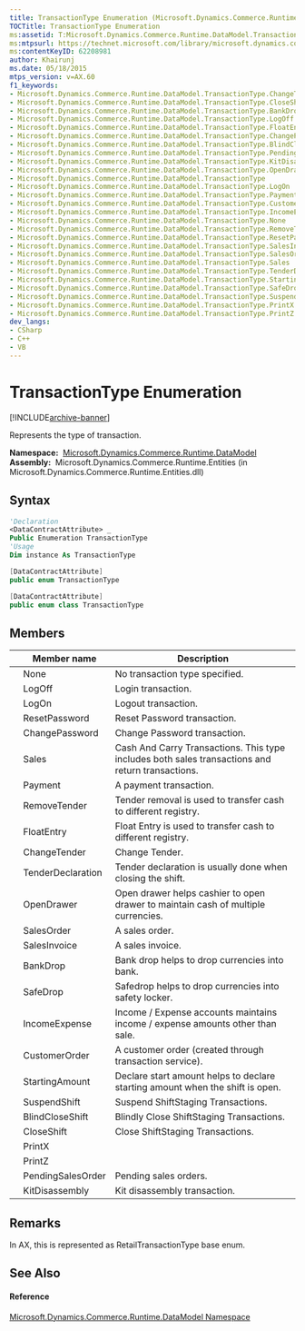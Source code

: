 ```yaml
---
title: TransactionType Enumeration (Microsoft.Dynamics.Commerce.Runtime.DataModel)
TOCTitle: TransactionType Enumeration
ms:assetid: T:Microsoft.Dynamics.Commerce.Runtime.DataModel.TransactionType
ms:mtpsurl: https://technet.microsoft.com/library/microsoft.dynamics.commerce.runtime.datamodel.transactiontype(v=AX.60)
ms:contentKeyID: 62208981
author: Khairunj
ms.date: 05/18/2015
mtps_version: v=AX.60
f1_keywords:
- Microsoft.Dynamics.Commerce.Runtime.DataModel.TransactionType.ChangeTender
- Microsoft.Dynamics.Commerce.Runtime.DataModel.TransactionType.CloseShift
- Microsoft.Dynamics.Commerce.Runtime.DataModel.TransactionType.BankDrop
- Microsoft.Dynamics.Commerce.Runtime.DataModel.TransactionType.LogOff
- Microsoft.Dynamics.Commerce.Runtime.DataModel.TransactionType.FloatEntry
- Microsoft.Dynamics.Commerce.Runtime.DataModel.TransactionType.ChangePassword
- Microsoft.Dynamics.Commerce.Runtime.DataModel.TransactionType.BlindCloseShift
- Microsoft.Dynamics.Commerce.Runtime.DataModel.TransactionType.PendingSalesOrder
- Microsoft.Dynamics.Commerce.Runtime.DataModel.TransactionType.KitDisassembly
- Microsoft.Dynamics.Commerce.Runtime.DataModel.TransactionType.OpenDrawer
- Microsoft.Dynamics.Commerce.Runtime.DataModel.TransactionType
- Microsoft.Dynamics.Commerce.Runtime.DataModel.TransactionType.LogOn
- Microsoft.Dynamics.Commerce.Runtime.DataModel.TransactionType.Payment
- Microsoft.Dynamics.Commerce.Runtime.DataModel.TransactionType.CustomerOrder
- Microsoft.Dynamics.Commerce.Runtime.DataModel.TransactionType.IncomeExpense
- Microsoft.Dynamics.Commerce.Runtime.DataModel.TransactionType.None
- Microsoft.Dynamics.Commerce.Runtime.DataModel.TransactionType.RemoveTender
- Microsoft.Dynamics.Commerce.Runtime.DataModel.TransactionType.ResetPassword
- Microsoft.Dynamics.Commerce.Runtime.DataModel.TransactionType.SalesInvoice
- Microsoft.Dynamics.Commerce.Runtime.DataModel.TransactionType.SalesOrder
- Microsoft.Dynamics.Commerce.Runtime.DataModel.TransactionType.Sales
- Microsoft.Dynamics.Commerce.Runtime.DataModel.TransactionType.TenderDeclaration
- Microsoft.Dynamics.Commerce.Runtime.DataModel.TransactionType.StartingAmount
- Microsoft.Dynamics.Commerce.Runtime.DataModel.TransactionType.SafeDrop
- Microsoft.Dynamics.Commerce.Runtime.DataModel.TransactionType.SuspendShift
- Microsoft.Dynamics.Commerce.Runtime.DataModel.TransactionType.PrintX
- Microsoft.Dynamics.Commerce.Runtime.DataModel.TransactionType.PrintZ
dev_langs:
- CSharp
- C++
- VB
---
```


# TransactionType Enumeration


[!INCLUDE[archive-banner](includes/archive-banner.md)]

Represents the type of transaction.

**Namespace:**  [Microsoft.Dynamics.Commerce.Runtime.DataModel](microsoft-dynamics-commerce-runtime-datamodel-namespace.md)  
**Assembly:**  Microsoft.Dynamics.Commerce.Runtime.Entities (in Microsoft.Dynamics.Commerce.Runtime.Entities.dll)

## Syntax

``` vb
'Declaration
<DataContractAttribute> _
Public Enumeration TransactionType
'Usage
Dim instance As TransactionType
```

``` csharp
[DataContractAttribute]
public enum TransactionType
```

``` c++
[DataContractAttribute]
public enum class TransactionType
```

## Members

<table>
<thead>
<tr class="header">
<th></th>
<th>Member name</th>
<th>Description</th>
</tr>
</thead>
<tbody>
<tr class="odd">
<td></td>
<td>None</td>
<td>No transaction type specified.</td>
</tr>
<tr class="even">
<td></td>
<td>LogOff</td>
<td>Login transaction.</td>
</tr>
<tr class="odd">
<td></td>
<td>LogOn</td>
<td>Logout transaction.</td>
</tr>
<tr class="even">
<td></td>
<td>ResetPassword</td>
<td>Reset Password transaction.</td>
</tr>
<tr class="odd">
<td></td>
<td>ChangePassword</td>
<td>Change Password transaction.</td>
</tr>
<tr class="even">
<td></td>
<td>Sales</td>
<td>Cash And Carry Transactions. This type includes both sales transactions and return transactions.</td>
</tr>
<tr class="odd">
<td></td>
<td>Payment</td>
<td>A payment transaction.</td>
</tr>
<tr class="even">
<td></td>
<td>RemoveTender</td>
<td>Tender removal is used to transfer cash to different registry.</td>
</tr>
<tr class="odd">
<td></td>
<td>FloatEntry</td>
<td>Float Entry is used to transfer cash to different registry.</td>
</tr>
<tr class="even">
<td></td>
<td>ChangeTender</td>
<td>Change Tender.</td>
</tr>
<tr class="odd">
<td></td>
<td>TenderDeclaration</td>
<td>Tender declaration is usually done when closing the shift.</td>
</tr>
<tr class="even">
<td></td>
<td>OpenDrawer</td>
<td>Open drawer helps cashier to open drawer to maintain cash of multiple currencies.</td>
</tr>
<tr class="odd">
<td></td>
<td>SalesOrder</td>
<td>A sales order.</td>
</tr>
<tr class="even">
<td></td>
<td>SalesInvoice</td>
<td>A sales invoice.</td>
</tr>
<tr class="odd">
<td></td>
<td>BankDrop</td>
<td>Bank drop helps to drop currencies into bank.</td>
</tr>
<tr class="even">
<td></td>
<td>SafeDrop</td>
<td>Safedrop helps to drop currencies into safety locker.</td>
</tr>
<tr class="odd">
<td></td>
<td>IncomeExpense</td>
<td>Income / Expense accounts maintains income / expense amounts other than sale.</td>
</tr>
<tr class="even">
<td></td>
<td>CustomerOrder</td>
<td>A customer order (created through transaction service).</td>
</tr>
<tr class="odd">
<td></td>
<td>StartingAmount</td>
<td>Declare start amount helps to declare starting amount when the shift is open.</td>
</tr>
<tr class="even">
<td></td>
<td>SuspendShift</td>
<td>Suspend ShiftStaging Transactions.</td>
</tr>
<tr class="odd">
<td></td>
<td>BlindCloseShift</td>
<td>Blindly Close ShiftStaging Transactions.</td>
</tr>
<tr class="even">
<td></td>
<td>CloseShift</td>
<td>Close ShiftStaging Transactions.</td>
</tr>
<tr class="odd">
<td></td>
<td>PrintX</td>
<td></td>
</tr>
<tr class="even">
<td></td>
<td>PrintZ</td>
<td></td>
</tr>
<tr class="odd">
<td></td>
<td>PendingSalesOrder</td>
<td>Pending sales orders.</td>
</tr>
<tr class="even">
<td></td>
<td>KitDisassembly</td>
<td>Kit disassembly transaction.</td>
</tr>
</tbody>
</table>


## Remarks

In AX, this is represented as RetailTransactionType base enum.

## See Also

#### Reference

[Microsoft.Dynamics.Commerce.Runtime.DataModel Namespace](microsoft-dynamics-commerce-runtime-datamodel-namespace.md)

